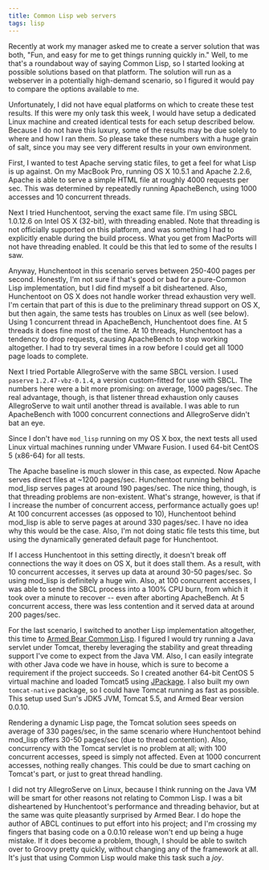 ```yaml
---
title: Common Lisp web servers
tags: lisp
---
```


Recently at work my manager asked me to create a server solution that was both, "Fun, and easy for me to get things running quickly in."  Well, to me that's a roundabout way of saying Common Lisp, so I started looking at possible solutions based on that platform.  The solution will run as a webserver in a potentially high-demand scenario, so I figured it would pay to compare the options available to me.

<!--more-->
Unfortunately, I did not have equal platforms on which to create these test results.  If this were my only task this week, I would have setup a dedicated Linux machine and created identical tests for each setup described below.  Because I do not have this luxury, some of the results may be due solely to where and how I ran them.  So please take these numbers with a huge grain of salt, since you may see very different results in your own environment.

First, I wanted to test Apache serving static files, to get a feel for what Lisp is up against.  On my MacBook Pro, running OS X 10.5.1 and Apache 2.2.6, Apache is able to serve a simple HTML file at roughly 4000 requests per sec.  This was determined by repeatedly running ApacheBench, using 1000 accesses and 10 concurrent threads.

Next I tried Hunchentoot, serving the exact same file.  I'm using SBCL 1.0.12.6 on Intel OS X (32-bit), with threading enabled.  Note that threading is not officially supported on this platform, and was something I had to explicitly enable during the build process.  What you get from MacPorts will not have threading enabled.  It could be this that led to some of the results I saw.

Anyway, Hunchentoot in this scenario serves between 250-400 pages per second.  Honestly, I'm not sure if that's good or bad for a pure-Common Lisp implementation, but I did find myself a bit disheartened.  Also, Hunchentoot on OS X does not handle worker thread exhaustion very well.  I'm certain that part of this is due to the preliminary thread support on OS X, but then again, the same tests has troubles on Linux as well (see below).  Using 1 concurrent thread in ApacheBench, Hunchentoot does fine.  At 5 threads it does fine most of the time.  At 10 threads, Hunchentoot has a tendency to drop requests, causing ApacheBench to stop working altogether.  I had to try several times in a row before I could get all 1000 page loads to complete.

Next I tried Portable AllegroServe with the same SBCL version.  I used `paserve` `1.2.47-vbz-0.1.4`, a version custom-fitted for use with SBCL.  The numbers here were a bit more promising: on average, 1000 pages/sec.  The real advantage, though, is that listener thread exhaustion only causes AllegroServe to wait until another thread is available.  I was able to run ApacheBench with 1000 concurrent connections and AllegroServe didn't bat an eye.

Since I don't have `mod_lisp` running on my OS X box, the next tests all used Linux virtual machines running under VMware Fusion.  I used 64-bit CentOS 5 (x86-64) for all tests.

The Apache baseline is much slower in this case, as expected.  Now Apache serves direct files at ~1200 pages/sec.  Hunchentoot running behind mod_lisp serves pages at around 190 pages/sec.  The nice thing, though, is that threading problems are non-existent.  What's strange, however, is that if I increase the number of concurrent access, performance actually goes up!  At 100 concurrent accesses (as opposed to 10), Hunchentoot behind mod_lisp is able to serve pages at around 330 pages/sec.  I have no idea why this would be the case.  Also, I'm not doing static file tests this time, but using the dynamically generated default page for Hunchentoot.

If I access Hunchentoot in this setting directly, it doesn't break off connections the way it does on OS X, but it does stall them.  As a result, with 10 concurrent accesses, it serves up data at around 30-50 pages/sec.  So using mod_lisp is definitely a huge win.  Also, at 100 concurrent accesses, I was able to send the SBCL process into a 100% CPU burn, from which it took over a minute to recover -- even after aborting ApacheBench.  At 5 concurrent access, there was less contention and it served data at around 200 pages/sec.

For the last scenario, I switched to another Lisp implementation altogether, this time to [Armed Bear Common Lisp][].  I figured I would try running a Java servlet under Tomcat, thereby leveraging the stability and great threading support I've come to expect from the Java VM.  Also, I can easily integrate with other Java code we have in house, which is sure to become a requirement if the project succeeds.  So I created another 64-bit CentOS 5 virtual machine and loaded Tomcat5 using [JPackage][].  I also built my own `tomcat-native` package, so I could have Tomcat running as fast as possible.  This setup used Sun's JDK5 JVM, Tomcat 5.5, and Armed Bear version 0.0.10.

Rendering a dynamic Lisp page, the Tomcat solution sees speeds on average of 330 pages/sec, in the same scenario where Hunchentoot behind mod_lisp offers 30-50 pages/sec (due to thread contention).  Also, concurrency with the Tomcat servlet is no problem at all; with 100 concurrent accesses, speed is simply not affected.  Even at 1000 concurrent accesses, nothing really changes.  This could be due to smart caching on Tomcat's part, or just to great thread handling.

I did not try AllegroServe on Linux, because I think running on the Java VM will be smart for other reasons not relating to Common Lisp.  I was a bit disheartened by Hunchentoot's performance and threading behavior, but at the same was quite pleasantly surprised by Armed Bear.  I do hope the author of ABCL continues to put effort into his project; and I'm crossing my fingers that basing code on a 0.0.10 release won't end up being a huge mistake.  If it does become a problem, though, I should be able to switch over to Groovy pretty quickly, without changing any of the framework at all.  It's just that using Common Lisp would make this task such a *joy*.

[Armed Bear Common Lisp]: http://armedbear.org/abcl.html
[JPackage]: http://jpackage.org

